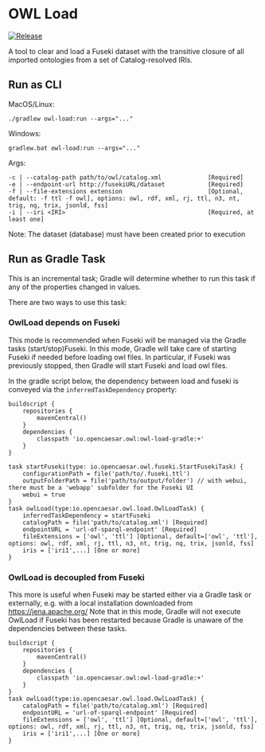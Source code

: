# OWL Load

[![Release](https://img.shields.io/github/v/tag/opencaesar/owl-tools?label=release)](https://github.com/opencaesar/owl-tools/releases/latest)

A tool to clear and load a Fuseki dataset with the transitive closure of all imported ontologies from a set of Catalog-resolved IRIs.

## Run as CLI
MacOS/Linux:
```
./gradlew owl-load:run --args="..."
```
Windows:
```
gradlew.bat owl-load:run --args="..."
```
Args:
```
-c | --catalog-path path/to/owl/catalog.xml             [Required]
-e | --endpoint-url http://fusekiURL/dataset            [Required]
-f | --file-extensions extension                        [Optional, default: -f ttl -f owl], options: owl, rdf, xml, rj, ttl, n3, nt, trig, nq, trix, jsonld, fss]
-i | --iri <IRI>                                        [Required, at least one]
```
Note: The dataset (database) must have been created prior to execution

## Run as Gradle Task

This is an incremental task; Gradle will determine whether to run this task
if any of the properties changed in values.

There are two ways to use this task:

### OwlLoad depends on Fuseki

This mode is recommended when Fuseki will be managed via the Gradle tasks (start/stop)Fuseki. In this mode, Gradle will take care of starting Fuseki if needed before loading owl files. In particular, if Fuseki was previously stopped, then Gradle will start Fuseki and load owl files.

In the gradle script below, the dependency between load and fuseki is conveyed via the `inferredTaskDependency` property:

```
buildscript {
	repositories {
  		mavenCentral()
	}
	dependencies {
		classpath 'io.opencaesar.owl:owl-load-gradle:+'
	}
}

task startFuseki(type: io.opencaesar.owl.fuseki.StartFusekiTask) {
	configurationPath = file('path/to/.fuseki.ttl')
	outputFolderPath = file('path/to/output/folder') // with webui, there must be a 'webapp' subfolder for the Fuseki UI
	webui = true
}
task owlLoad(type:io.opencaesar.owl.load.OwlLoadTask) {
	inferredTaskDependency = startFuseki
	catalogPath = file('path/to/catalog.xml') [Required]
	endpointURL = 'url-of-sparql-endpoint' [Required]
    fileExtensions = ['owl', 'ttl'] [Optional, default=['owl', 'ttl'], options: owl, rdf, xml, rj, ttl, n3, nt, trig, nq, trix, jsonld, fss]
    iris = ['iri1',...] [One or more]
}               
```

### OwlLoad is decoupled from Fuseki

This more is useful when Fuseki may be started either via a Gradle task or externally, e.g. with a local installation downloaded from https://jena.apache.org/
Note that in this mode, Gradle will not execute OwlLoad if Fuseki has been restarted because Gradle is unaware of the dependencies between these tasks.

```
buildscript {
	repositories {
  		mavenCentral()
	}
	dependencies {
		classpath 'io.opencaesar.owl:owl-load-gradle:+'
	}
}
task owlLoad(type:io.opencaesar.owl.load.OwlLoadTask) {
	catalogPath = file('path/to/catalog.xml') [Required]
	endpointURL = 'url-of-sparql-endpoint' [Required]
    fileExtensions = ['owl', 'ttl'] [Optional, default=['owl', 'ttl'], options: owl, rdf, xml, rj, ttl, n3, nt, trig, nq, trix, jsonld, fss]
    iris = ['iri1',...] [One or more]
}               
```
